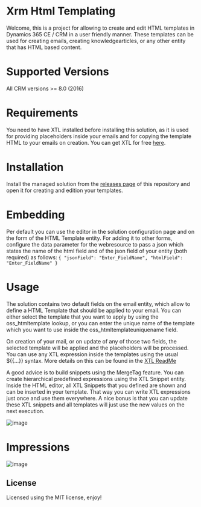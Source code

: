 # Xrm Html Templating
Welcome, this is a project for allowing to create and edit HTML templates in Dynamics 365 CE / CRM in a user friendly manner.
These templates can be used for creating emails, creating knowledgearticles, or any other entity that has HTML based content.

# Supported Versions
All CRM versions >= 8.0 (2016)

# Requirements
You need to have XTL installed before installing this solution, as it is used for providing placeholders inside your emails and for copying the template HTML to your emails on creation.
You can get XTL for free [here](https://github.com/DigitalFlow/Xrm-Templating-Language).

# Installation
Install the managed solution from the [releases page](https://github.com/DigitalFlow/Xrm-Html-Templating/releases) of this repository and open it for creating and edition your templates.

# Embedding
Per default you can use the editor in the solution configuration page and on the form of the HTML Template entity.
For adding it to other forms, configure the data parameter for the webresource to pass a json which states the name of the html field and of the json field of your entity (both required) as follows:
`{ "jsonField": "Enter_FieldName", "htmlField": "Enter_FieldName" }`

# Usage
The solution contains two default fields on the email entity, which allow to define a HTML Template that should be applied to your email.
You can either select the template that you want to apply by using the oss_htmltemplate lookup, or you can enter the unique name of the template which you want to use inside the oss_htmltemplateuniquename field.

On creation of your mail, or on update of any of those two fields, the selected template will be applied and the placeholders will be processed.
You can use any XTL expression inside the templates using the usual ${{...}} syntax.
More details on this can be found in the [XTL ReadMe](https://github.com/DigitalFlow/Xrm-Templating-Language/blob/master/README.md)

A good advice is to build snippets using the MergeTag feature. You can create hierarchical predefined expressions using the XTL Snippet entity.
Inside the HTML editor, all XTL Snippets that you defined are shown and can be inserted in your template.
That way you can write XTL expressions just once and use them everywhere. A nice bonus is that you can update these XTL snippets and all templates will just use the new values on the next execution.

![image](https://user-images.githubusercontent.com/4287938/90307312-0dd9cf80-ded5-11ea-838c-e272f8a680ba.png)

# Impressions
![image](https://user-images.githubusercontent.com/4287938/47609785-d969fa80-da45-11e8-8ad5-50f99440c069.png)

## License
Licensed using the MIT license, enjoy!
